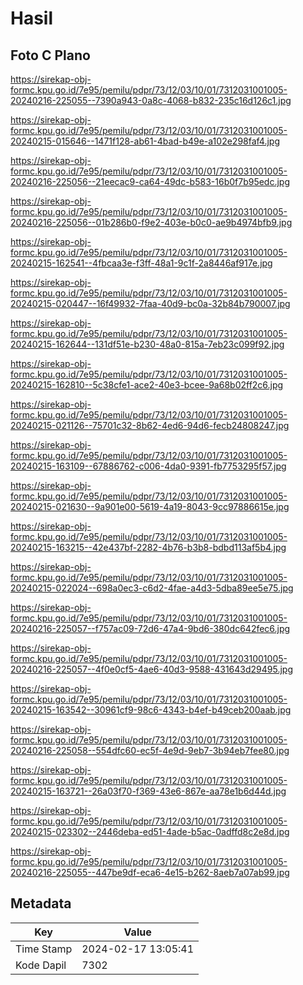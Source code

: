 # Hasil

## Foto C Plano

https://sirekap-obj-formc.kpu.go.id/7e95/pemilu/pdpr/73/12/03/10/01/7312031001005-20240216-225055--7390a943-0a8c-4068-b832-235c16d126c1.jpg

https://sirekap-obj-formc.kpu.go.id/7e95/pemilu/pdpr/73/12/03/10/01/7312031001005-20240215-015646--1471f128-ab61-4bad-b49e-a102e298faf4.jpg

https://sirekap-obj-formc.kpu.go.id/7e95/pemilu/pdpr/73/12/03/10/01/7312031001005-20240216-225056--21eecac9-ca64-49dc-b583-16b0f7b95edc.jpg

https://sirekap-obj-formc.kpu.go.id/7e95/pemilu/pdpr/73/12/03/10/01/7312031001005-20240216-225056--01b286b0-f9e2-403e-b0c0-ae9b4974bfb9.jpg

https://sirekap-obj-formc.kpu.go.id/7e95/pemilu/pdpr/73/12/03/10/01/7312031001005-20240215-162541--4fbcaa3e-f3ff-48a1-9c1f-2a8446af917e.jpg

https://sirekap-obj-formc.kpu.go.id/7e95/pemilu/pdpr/73/12/03/10/01/7312031001005-20240215-020447--16f49932-7faa-40d9-bc0a-32b84b790007.jpg

https://sirekap-obj-formc.kpu.go.id/7e95/pemilu/pdpr/73/12/03/10/01/7312031001005-20240215-162644--131df51e-b230-48a0-815a-7eb23c099f92.jpg

https://sirekap-obj-formc.kpu.go.id/7e95/pemilu/pdpr/73/12/03/10/01/7312031001005-20240215-162810--5c38cfe1-ace2-40e3-bcee-9a68b02ff2c6.jpg

https://sirekap-obj-formc.kpu.go.id/7e95/pemilu/pdpr/73/12/03/10/01/7312031001005-20240215-021126--75701c32-8b62-4ed6-94d6-fecb24808247.jpg

https://sirekap-obj-formc.kpu.go.id/7e95/pemilu/pdpr/73/12/03/10/01/7312031001005-20240215-163109--67886762-c006-4da0-9391-fb7753295f57.jpg

https://sirekap-obj-formc.kpu.go.id/7e95/pemilu/pdpr/73/12/03/10/01/7312031001005-20240215-021630--9a901e00-5619-4a19-8043-9cc97886615e.jpg

https://sirekap-obj-formc.kpu.go.id/7e95/pemilu/pdpr/73/12/03/10/01/7312031001005-20240215-163215--42e437bf-2282-4b76-b3b8-bdbd113af5b4.jpg

https://sirekap-obj-formc.kpu.go.id/7e95/pemilu/pdpr/73/12/03/10/01/7312031001005-20240215-022024--698a0ec3-c6d2-4fae-a4d3-5dba89ee5e75.jpg

https://sirekap-obj-formc.kpu.go.id/7e95/pemilu/pdpr/73/12/03/10/01/7312031001005-20240216-225057--f757ac09-72d6-47a4-9bd6-380dc642fec6.jpg

https://sirekap-obj-formc.kpu.go.id/7e95/pemilu/pdpr/73/12/03/10/01/7312031001005-20240216-225057--4f0e0cf5-4ae6-40d3-9588-431643d29495.jpg

https://sirekap-obj-formc.kpu.go.id/7e95/pemilu/pdpr/73/12/03/10/01/7312031001005-20240215-163542--30961cf9-98c6-4343-b4ef-b49ceb200aab.jpg

https://sirekap-obj-formc.kpu.go.id/7e95/pemilu/pdpr/73/12/03/10/01/7312031001005-20240216-225058--554dfc60-ec5f-4e9d-9eb7-3b94eb7fee80.jpg

https://sirekap-obj-formc.kpu.go.id/7e95/pemilu/pdpr/73/12/03/10/01/7312031001005-20240215-163721--26a03f70-f369-43e6-867e-aa78e1b6d44d.jpg

https://sirekap-obj-formc.kpu.go.id/7e95/pemilu/pdpr/73/12/03/10/01/7312031001005-20240215-023302--2446deba-ed51-4ade-b5ac-0adffd8c2e8d.jpg

https://sirekap-obj-formc.kpu.go.id/7e95/pemilu/pdpr/73/12/03/10/01/7312031001005-20240216-225055--447be9df-eca6-4e15-b262-8aeb7a07ab99.jpg


## Metadata

| Key        | Value               |
| ---------- | ------------------- |
| Time Stamp | 2024-02-17 13:05:41 |
| Kode Dapil | 7302                |



